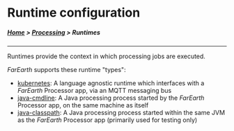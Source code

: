 # Runtime configuration

##### [Home](../../README.md) > [Processing](../processing.md) > Runtimes
---

Runtimes provide the context in which processing jobs are executed.

*FarEarth* supports these runtime "types":

* [kubernetes](runtime-kubernetes.md): A language agnostic runtime which interfaces with a *FarEarth* Processor app, via an MQTT messaging bus
* [java-cmdline](runtime-java-cmdline.md): A Java processing process started by the *FarEarth* Processor app, on the same machine as itself
* [java-classpath](runtime-java-classpath.md): A Java processing process started within the same JVM as the *FarEarth* Processor app (primarily used for testing only)

